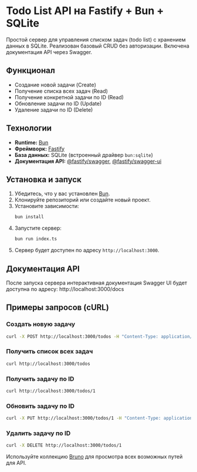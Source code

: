 # Todo List API на Fastify + Bun + SQLite

Простой сервер для управления списком задач (todo list) с хранением данных в SQLite. Реализован базовый CRUD без авторизации. Включена документация API через Swagger.

## Функционал

- Создание новой задачи (Create)
- Получение списка всех задач (Read)
- Получение конкретной задачи по ID (Read)
- Обновление задачи по ID (Update)
- Удаление задачи по ID (Delete)

## Технологии

- **Runtime:** [Bun](https://bun.sh/)
- **Фреймворк:** [Fastify](https://www.fastify.io/)
- **База данных:** SQLite (встроенный драйвер `bun:sqlite`)
- **Документация API:** [@fastify/swagger](https://github.com/fastify/fastify-swagger), [@fastify/swagger-ui](https://github.com/fastify/fastify-swagger-ui)

## Установка и запуск

1.  Убедитесь, что у вас установлен [Bun](https://bun.sh/docs/installation).
2.  Клонируйте репозиторий или создайте новый проект.
3.  Установите зависимости:
    ```bash
    bun install
    ```
4.  Запустите сервер:
    ```bash
    bun run index.ts
    ```
5.  Сервер будет доступен по адресу `http://localhost:3000`.

## Документация API

После запуска сервера интерактивная документация Swagger UI будет доступна по адресу:
http://localhost:3000/docs

## Примеры запросов (cURL)

### Создать новую задачу

```bash
curl -X POST http://localhost:3000/todos -H "Content-Type: application/json" -d '{"title": "Изучить Fastify и Bun"}'
```

### Получить список всех задач

```bash
curl http://localhost:3000/todos
```

### Получить задачу по ID

```bash
curl http://localhost:3000/todos/1
```

### Обновить задачу по ID

```bash
curl -X PUT http://localhost:3000/todos/1 -H "Content-Type: application/json" -d '{"title": "Новое название задачи", "completed": true}'
```

### Удалить задачу по ID

```bash
curl -X DELETE http://localhost:3000/todos/1
```

Используйте коллекцию [Bruno](https://www.usebruno.com/) для просмотра всех возможных путей для API.
